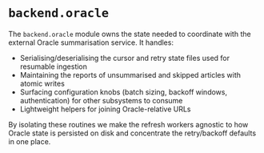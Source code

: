 # `backend.oracle`

The `backend.oracle` module owns the state needed to coordinate with the external
Oracle summarisation service.  It handles:

- Serialising/deserialising the cursor and retry state files used for resumable
  ingestion
- Maintaining the reports of unsummarised and skipped articles with atomic
  writes
- Surfacing configuration knobs (batch sizing, backoff windows, authentication)
  for other subsystems to consume
- Lightweight helpers for joining Oracle-relative URLs

By isolating these routines we make the refresh workers agnostic to how Oracle
state is persisted on disk and concentrate the retry/backoff defaults in one
place.
